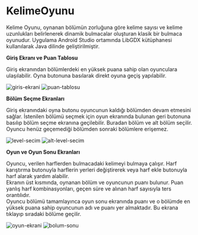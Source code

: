 # KelimeOyunu

Kelime Oyunu, oynanan bölümün zorluğuna göre kelime sayısı ve kelime uzunlukları belirlenerek dinamik bulmacalar oluşturan klasik bir bulmaca oyunudur. Uygulama Android Studio ortamında LibGDX kütüphanesi kullanılarak Java dilinde geliştirilmiştir.

**Giriş Ekranı ve Puan Tablosu**

Giriş ekranından bölümlerdeki en yüksek puana sahip olan oyunculara ulaşılabilir. Oyna butonuna basılarak direkt oyuna geçiş 
yapılabilir. 

![giris-ekrani](https://user-images.githubusercontent.com/93381527/219941263-e3960da7-1e10-4b26-b273-9989bbe7ff8c.png)
![puan-tablosu](https://user-images.githubusercontent.com/93381527/219941272-2167fed4-aaae-4320-bc00-17e51cf7ddb5.png)

**Bölüm Seçme Ekranları**

Giriş ekranındaki oyna butonu oyuncunun kaldığı bölümden devam etmesini sağlar. İstenilen bölümü seçmek için oyun ekranında bulunan geri butonuna basılıp bölüm seçme ekranına geçilebilir. Buradan bölüm ve alt bölüm seçilir. Oyuncu henüz geçemediği bölümden sonraki bölümlere erişemez.

![level-secim](https://user-images.githubusercontent.com/93381527/219941275-19ffe420-1321-4e75-b34a-1ca1d978e959.png)
![alt-level-secim](https://user-images.githubusercontent.com/93381527/219941278-332cbfdd-c436-4ff3-98df-e7ee68544db5.png)

**Oyun ve Oyun Sonu Ekranları**

Oyuncu, verilen harflerden bulmacadaki kelimeyi bulmaya çalışır. Harf karıştırma butonuyla harflerin yerleri değiştirerek veya harf ekle butonuyla harf alarak yardım alabilir.  
Ekranın üst kısmında, oynanan bölüm ve oyuncunun puanı bulunur. Puan yanlış harf kombinasyonları, geçen süre ve alınan harf sayısıyla ters orantılıdır.  
Oyuncu bölümü tamamlayınca oyun sonu ekranında puanı ve o bölümde en yüksek puana sahip oyuncunun adı ve puanı yer almaktadır. Bu ekrana tıklayıp sıradaki bölüme geçilir. 

![oyun-ekrani](https://user-images.githubusercontent.com/93381527/219941284-f22e9531-1bf4-467a-a72b-838406d20652.png)
![bolum-sonu](https://user-images.githubusercontent.com/93381527/219941287-79fac90d-a75d-414a-b400-b54b9ac90379.png)

